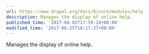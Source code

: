 ```yaml
---
url: https://www.drupal.org/docs/8/core/modules/help
description: Manages the display of online help.
published_time: '2017-04-02T17:59:24+00:00'
modified_time: '2017-06-25T18:17:37+00:00'
---
```

Manages the display of online help.
